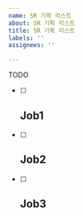 ```yaml
---
name: SR 기획 리스트
about: SR 기획 리스트
title: SR 기획 리스트
labels: ''
assignees: ''

---
```


TODO
* [ ] Job1
  -
* [ ] Job2
  -
* [ ] Job3
  -

